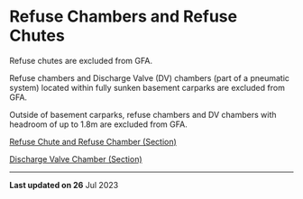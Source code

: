 # Refuse Chambers and Refuse Chutes

Refuse chutes are excluded from GFA.

Refuse chambers and Discharge Valve (DV) chambers (part of a pneumatic system) located within fully sunken basement carparks are excluded from GFA.

Outside of basement carparks, refuse chambers and DV chambers with headroom of up to 1.8m are excluded from GFA.

[Refuse Chute and Refuse Chamber (Section)](https://www.ura.gov.sg/-/media/Corporate/Guidelines/Development-control/GFA/GFA-71A-Refuse-Chute-and-Chamber_final.jpg) 

[Discharge Valve Chamber (Section)](https://www.ura.gov.sg/-/media/Corporate/Guidelines/Development-control/GFA/GFA-71B-Discharge-Valve-Chamber_final.jpg)

---

**Last updated on 26** Jul 2023
